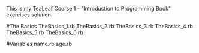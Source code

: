 This is my TeaLeaf Course 1 - "Introduction to Programming Book" exercises solution.

#The Basics
TheBasics_1.rb
TheBasics_2.rb
TheBasics_3.rb
TheBasics_4.rb
TheBasics_5.rb
TheBasics_6.rb


#Variables
name.rb
age.rb